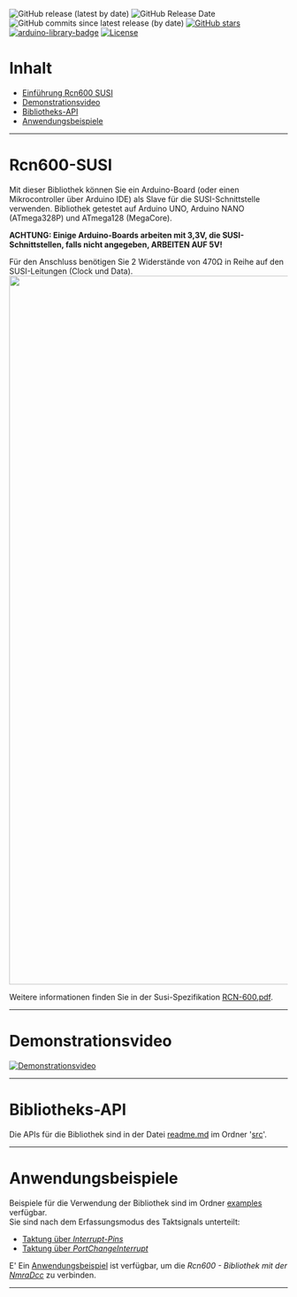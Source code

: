 ![GitHub release (latest by date)](https://img.shields.io/github/v/release/TheFidax/Rcn600)
![GitHub Release Date](https://img.shields.io/github/release-date/TheFidax/Rcn600?color=blue&label=last%20release)<br/>
![GitHub commits since latest release (by date)](https://img.shields.io/github/commits-since/TheFidax/Rcn600/latest?color=orange)
[![GitHub stars](https://img.shields.io/github/stars/TheFidax/Rcn600)](https://github.com/TheFidax/Rcn600/stargazers)<br/>
[![arduino-library-badge](https://www.ardu-badge.com/badge/Rcn600.svg)](https://www.ardu-badge.com/Rcn600)
[![License](https://img.shields.io/github/license/TheFidax/Rcn600)](#)

# Inhalt
* [Einführung Rcn600 SUSI](#Rcn600-SUSI)
* [Demonstrationsvideo](#Demonstrationsvideo)
* [Bibliotheks-API](#Bibliotheks-API)
* [Anwendungsbeispiele](#Anwendungsbeispiele)

------------

# Rcn600-SUSI
Mit dieser Bibliothek können Sie ein Arduino-Board (oder einen Mikrocontroller über Arduino IDE) als Slave für die SUSI-Schnittstelle verwenden.
Bibliothek getestet auf Arduino UNO, Arduino NANO (ATmega328P) und ATmega128 (MegaCore).</br>

**ACHTUNG: Einige Arduino-Boards arbeiten mit 3,3V, die SUSI-Schnittstellen, falls nicht angegeben, ARBEITEN AUF 5V!** 

Für den Anschluss benötigen Sie 2 Widerstände von 470Ω in Reihe auf den SUSI-Leitungen (Clock und Data).<br/>
<img src="https://github.com/TheFidax/Rcn600/blob/master/wiring.png" width="1280">

Weitere informationen finden Sie in der Susi-Spezifikation [RCN-600.pdf](https://github.com/TheFidax/Rcn600/blob/master/RCN-600.pdf).

------------

# Demonstrationsvideo
[![Demonstrationsvideo](https://img.youtube.com/vi/VzgkDouOvCY/0.jpg)](http://www.youtube.com/watch?v=VzgkDouOvCY)

------------

# Bibliotheks-API
Die APIs für die Bibliothek sind in der Datei [readme.md](https://github.com/TheFidax/Rcn600/blob/master/src/readme.md) im Ordner '[src](https://github.com/TheFidax/Rcn600/tree/master/src)'.</br>

------------

# Anwendungsbeispiele
Beispiele für die Verwendung der Bibliothek sind im Ordner [examples](https://github.com/TheFidax/Rcn600/tree/master/examples) verfügbar.</br>
Sie sind nach dem Erfassungsmodus des Taktsignals unterteilt:</br>
- [Taktung über *Interrupt-Pins*](https://github.com/TheFidax/Rcn600/tree/master/examples/Slave_Interrupt)
- [Taktung über *PortChangeInterrupt*](https://github.com/TheFidax/Rcn600/tree/master/examples/Slave_PortChangeInterrupt)

E' Ein [Anwendungsbeispiel](https://github.com/TheFidax/Rcn600/tree/master/examples/Slave_Rcn600_to_NmraDcc) ist verfügbar, um die *Rcn600 - Bibliothek mit der [NmraDcc](https://github.com/mrrwa/NmraDcc)* zu verbinden.</br>

------------
